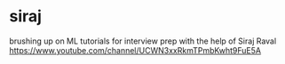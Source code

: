 # siraj
brushing up on ML tutorials for interview prep with the help of Siraj Raval https://www.youtube.com/channel/UCWN3xxRkmTPmbKwht9FuE5A
